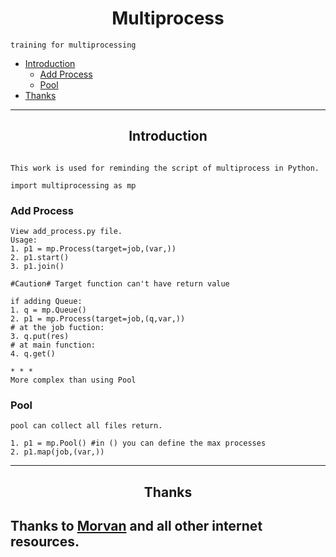 <h1 align=center>Multiprocess</h1>


```
training for multiprocessing
```
* [Introduction](#overview)
    * [Add Process](#add)
    * [Pool](#pool)
* [Thanks](#tkx)

***

<h2 id='overview' align=center> Introduction </h2>

```

This work is used for reminding the script of multiprocess in Python.

import multiprocessing as mp

```

<h3 id='add'>Add Process</h3>

```
View add_process.py file.
Usage:
1. p1 = mp.Process(target=job,(var,))
2. p1.start()
3. p1.join()

#Caution# Target function can't have return value

if adding Queue:
1. q = mp.Queue()
2. p1 = mp.Process(target=job,(q,var,))
# at the job fuction:
3. q.put(res)
# at main function:
4. q.get()

* * *
More complex than using Pool
```

<h3 id='pool'>Pool</h3>

```
pool can collect all files return.

1. p1 = mp.Pool() #in () you can define the max processes
2. p1.map(job,(var,))

```

***
<h2 id="tkx" align=center> Thanks </h2>

## Thanks to [Morvan][1] and all other internet resources.

[1]:https://morvanzhou.github.io/ "Morvan"